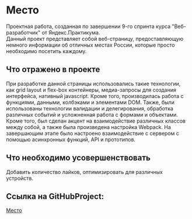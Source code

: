# Место  
 
Проектная работа, созданная по завершении 9-го спринта курса "Веб-разработчик" от Яндекс.Практикума.  
Данный проект представляет собой веб-страницу, предоставляющую немного информации об отличных местах России, которые просто необходимо посетить каждому.  
## Что отражено в проекте  

При разработке данной страницы использовались такие технологии, как grid layout и  flex-box контейнеры, медиа-запросы для создания интерфейса, нативный javascript. Кроме того, производилась работа с функциями, данными, колбэками и элементами DOM.
Также, были использованы технологии валидации и делегирования, обработка различных событий и усложненная работа с формами и объектами.
Кроме того, был сделан акцент на взаимодействие различных классов между собой, а также была произведена настройка Webpack.
На завершающим этапе было настроено взаимодействие с сервером с помощью асинхронных функций, API и прототипов.

## Что необходимо усовершенствовать  

Добавить количество лайков, оптимизировать для различных устройств.
## Ссылка на GitHubProject:  
[Место](https://qvanchik57.github.io/mesto/)
